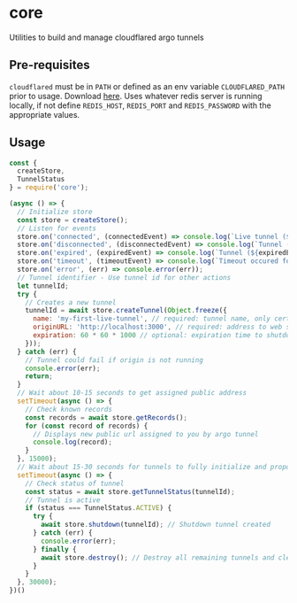 # core
Utilities to build and manage cloudflared argo tunnels

## Pre-requisites
`cloudflared` must be in `PATH` or defined as an env variable `CLOUDFLARED_PATH` prior to usage. Download [here](https://developers.cloudflare.com/argo-tunnel/downloads).
Uses whatever redis server is running locally, if not define `REDIS_HOST`, `REDIS_PORT` and `REDIS_PASSWORD` with the appropriate values.

## Usage

```js
const { 
  createStore, 
  TunnelStatus 
} = require('core');

(async () => {
  // Initialize store
  const store = createStore();
  // Listen for events
  store.on('connected', (connectedEvent) => console.log(`Live tunnel (${connectedEvent.id}) url: ${connectedEvent.publicURL}`));
  store.on('disconnected', (disconnectedEvent) => console.log(`Tunnel (${disconnectedEvent.id}) disconnected`));
  store.on('expired', (expiredEvent) => console.log(`Tunnel (${expiredEvent.id}) has expired`));
  store.on('timeout', (timeoutEvent) => console.log(`Timeout occured for tunnel (${timeoutEvent.id})`));
  store.on('error', (err) => console.error(err));
  // Tunnel identifier - Use tunnel id for other actions
  let tunnelId;
  try {
    // Creates a new tunnel
    tunnelId = await store.createTunnel(Object.freeze({
      name: 'my-first-live-tunnel', // required: tunnel name, only certain characters allowed ([A-Za-z-])
      originURL: 'http://localhost:3000', // required: address to web server on local network
      expiration: 60 * 60 * 1000 // optional: expiration time to shutdown tunnel 
    }));
  } catch (err) {
    // Tunnel could fail if origin is not running
    console.error(err);
    return;
  }
  // Wait about 10-15 seconds to get assigned public address
  setTimeout(async () => {
    // Check known records
    const records = await store.getRecords();
    for (const record of records) {
      // Displays new public url assigned to you by argo tunnel
      console.log(record);
    }
  }, 15000);
  // Wait about 15-30 seconds for tunnels to fully initialize and propogate on Cloudflare's end
  setTimeout(async () => {
    // Check status of tunnel
    const status = await store.getTunnelStatus(tunnelId);
    // Tunnel is active
    if (status === TunnelStatus.ACTIVE) {
      try {
        await store.shutdown(tunnelId); // Shutdown tunnel created
      } catch (err) {
        console.error(err);
      } finally {
        await store.destroy(); // Destroy all remaining tunnels and cleanup store to exit
      }
    }
  }, 30000);
})()
```
